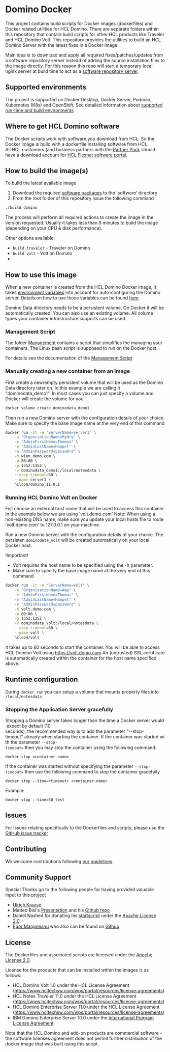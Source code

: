 # Domino Docker 
This project contains build scripts for Docker images (dockerfiles) and Docker related utilities for HCL Domino. There are separate folders within this repository that contain build scripts for other HCL products like Traveler and HCL Domino Volt. This repository provides the utilities to build an HCL Domino Server with the latest fixes in a Docker image.

Main idea is to download and apply all required fixes/patches/updates from a software repository server instead of adding the source installation files to the image directly. For this reason this repo will start a temporary local nginx server at build time to act as a [software repository server](software).


## Supported environments

The project is supported on Docker Desktop, Docker Server, Podman, Kubernetes (K8s) and OpenShift.
See detailed information about [supported run-time and build environments](docs/supported-environments.md)

## Where to get HCL Domino software

The Docker scripts work with software you download from HCL. So the Docker image is build with a dockerfile installing software from HCL.  
All HCL customers (and business partners with the [Partner Pack](https://www.hcltechsw.com/resources/partner-connect/resources/partner-pack) should have a download account for [HCL Flexnet software portal](https://hclsoftware.flexnetoperations.com/flexnet/operationsportal).


## How to build the image(s)
To build the latest available image 
1. Download the required [software packages](https://github.com/IBM/domino-docker/blob/master/software/README.md) to the 'software' directory
2. From the root folder of this repository issue the following command 
```bash
./build domino
```
The process will perform all required actions to create the image in the version requested. Usually it takes less than 8 minutes to build the image (depending on your CPU & disk performance).

Other options available:
* ```build traveler``` - Traveler on Domino
* ```build volt``` - Volt on Domino
* 
## How to use this image
When a new container is created from the HCL Domino Docker image, it takes [environment variables](https://github.com/IBM/domino-docker/blob/master/docs/run-variables.md) into account for auto-configuring the Domino server. Details on how to use those variables can be found [here](https://github.com/IBM/domino-docker/blob/master/docs/run-variables.md)

Domino Data directory needs to be a persistent volume. On Docker it will be automatically created. You can also use an existing volume. All volume types your container infrastructure supports can be used.

### Management Script
The folder [Management](https://github.com/IBM/domino-docker/tree/master/management) contains a script that simplifies the managing your containers. The Linux bash script is supposed to run on the Docker host.

For details see the documentation of the [Management Script](https://github.com/IBM/domino-docker/blob/master/docs/management.md)

### Manually creating a new container from an image
First create a new/empty persistent volume that will be used as the Domino Data directory later on. In this example we are calling it "dominodata_demo1".
In most cases you can just specify a volume and Docker will create the volume for you.

```bash
docker volume create dominodata_demo1
```
Then run a new Domino server with the configuration details of your choice. Make sure to specify the base image name at the very end of this command

```bash
docker run -it -e "ServerName=Server1" \
    -e "OrganizationName=MyOrg" \
    -e "AdminFirstName=Thomas" \
    -e "AdminLastName=Hampel" \
    -e "AdminPassword=passw0rd" \
    -h wien.demo.com \
    -p 80:80 \
    -p 1352:1352 \
    -v dominodata_demo1:/local/notesdata \
    --stop-timeout=60 \
    --name server1 \
    hclcom/domino:11.0.1
```

### Running HCL Domino Volt on Docker

Fist choose an external host name that will be used to access this container. 
In the example below we are using 'volt.demo.com'
Note: When using a non-existing DNS name, make sure you update your local hosts file to route 'volt.demo.com' to 127.0.0.1 on your machine.

Run a new Domino server with the configuration details of your choice. 
The persisten `dominodata_volt` will be created automatically on your local Docker host.

!Important!
* Volt requires the host name to be specified using the -h parameter.
* Make sure to specify the base image name at the very end of this command

```bash
docker run -it -e "ServerName=Volt" \
    -e "OrganizationName=Amp" \
    -e "AdminFirstName=Thomas" \
    -e "AdminLastName=Hampel" \
    -e "AdminPassword=passw0rd" \
    -h volt.demo.com \
    -p 80:80 \
    -p 1352:1352 \
    -v dominodata_volt:/local/notesdata \
    --stop-timeout=60 \
    --name volt \
    hclcom/volt
```

It takes up to 60 seconds to start the container. You will be able to access HCL Domino Volt using https://volt.demo.com 
An (untrusted) SSL certificate is automatically created within the container for the host name specified above.

## Runtime configuration

During ```docker run``` you can setup a volume that mounts property files into `/local/notesdata`

### Stopping the Application Server gracefully
Stopping a Domino server takes longer than the time a Docker server would expect by default (10 seconds), the recommended way is to add the parameter "--stop-timeout" already when starting the container. If the container was started with the parameter ```--stop-timeout=``` then you may stop the container using the following command:

```docker stop <container-name>```

If the container was started without specifying the parameter ```--stop-timeout=``` then use the following command to stop the container gracefully

```docker stop --time=<timeout> <container-name>```

Example:

```docker stop --time=60 test```


## Issues
For issues relating specifically to the Dockerfiles and scripts, please use the [GitHub issue tracker](https://github.com/IBM/domino-docker/issues)

## Contributing
We welcome contributions following [our guidelines](https://github.com/IBM/domino-docker/blob/master/CONTRIBUTING.md).

## Community Support
Special Thanks go to the following people for having provided valuable input to this project

* [Ulrich Krause](https://www.eknori.de/2017-08-20/domino-on-docker/).
* Matteo Bisi's [Presentation](https://www.slideshare.net/mbisi/connect2016-1172-shipping-domino) and his [Github repo](https://github.com/matteobisi/docker)
* Daniel Nashed for donating his [startscript](https://www.nashcom.de/nshweb/pages/startscript.htm) under the [Apache License 2.0](https://www.apache.org/licenses/LICENSE-2.0.html). 
* [Egor Margineanu](https://www.egmar.ro/) who also can be found on [Github](https://github.com/egmar)


## License
The Dockerfiles and associated scripts are licensed under the [Apache License 2.0](https://www.apache.org/licenses/LICENSE-2.0.html). 

License for the products that can be installed within the images is as follows:
* HCL Domino Volt 1.0 under the HCL License Agreement (https://www.hcltechsw.com/wps/portal/resources/license-agreements)
* HCL Notes Traveler 11.0 under the HCL License Agreement (https://www.hcltechsw.com/wps/portal/resources/license-agreements)
* HCL Domino Enterprise Server 11.0 under the HCL License Agreement (https://www.hcltechsw.com/wps/portal/resources/license-agreements)
* IBM Domino Enterprise Server 10.0 under the [International Program License Agreement](https://www-03.ibm.com/software/sla/sladb.nsf/displaylis/FB664D0899DE8E7C8525832100805159?OpenDocument)
 
 
Note that the HCL Domino and add-on products are commercial software - the software licenses agreement does not permit further distribution of the docker image that was built using this script.
